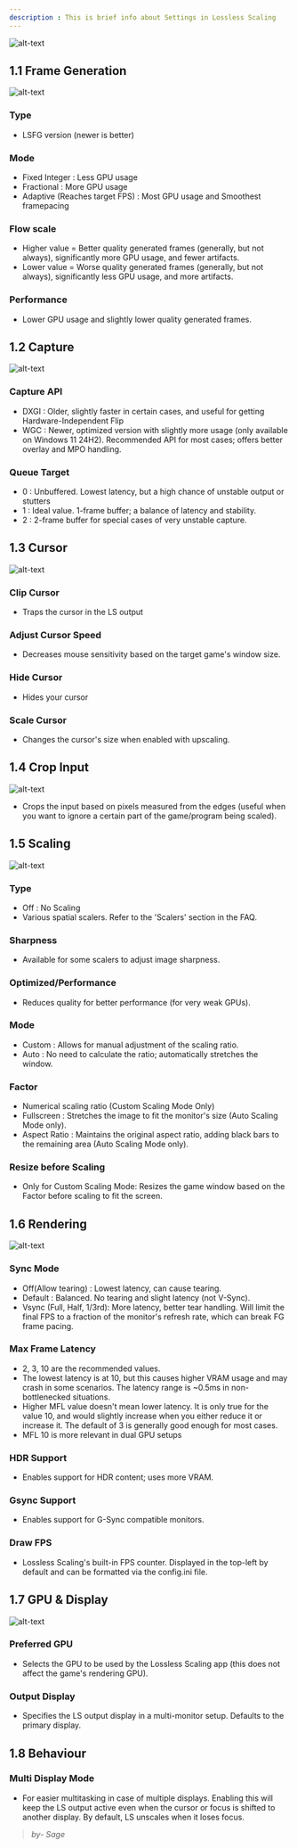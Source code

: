 ```yaml
---
description : This is brief info about Settings in Lossless Scaling
---
```

![alt-text](assets/settings.png)

## 1.1 Frame Generation

![alt-text](assets/fg.png)

### Type
- LSFG version (newer is better)

###	Mode

- Fixed Integer : Less GPU usage
- Fractional : More GPU usage
- Adaptive 	(Reaches target FPS) : Most GPU usage and Smoothest framepacing

###	Flow scale 
- Higher value = Better quality generated frames (generally, but not always), significantly more GPU usage, and fewer artifacts.
- Lower value  = Worse quality generated frames (generally, but not always), significantly less GPU usage, and more artifacts.

###	Performance
- Lower GPU usage and slightly lower quality generated frames.

## 1.2 Capture									

![alt-text](assets/capture.png)

###	Capture API
- DXGI : Older, slightly faster in certain cases, and useful for getting Hardware-Independent Flip
- WGC : Newer, optimized version with slightly more usage (only available on Windows 11 24H2). Recommended API for most cases; offers better overlay and MPO handling.

###	Queue Target
- 0 : Unbuffered. Lowest latency, but a high chance of unstable output or stutters
- 1 : Ideal value. 1-frame buffer; a balance of latency and stability.
- 2 : 2-frame buffer for special cases of very unstable capture.

## 1.3 Cursor

![alt-text](assets/cursor.png)

###	Clip Cursor
- Traps the cursor in the LS output

###	Adjust Cursor Speed
- Decreases mouse sensitivity based on the target game's window size.

###	Hide Cursor
- Hides your cursor

### Scale Cursor
- Changes the cursor's size when enabled with upscaling.

## 1.4 Crop Input 

![alt-text](assets/crop.png)
- Crops the input based on pixels measured from the edges (useful when you want to ignore a certain part of the game/program being scaled).

## 1.5 Scaling

![alt-text](assets/scaling.png)

###	Type
- Off : No Scaling
- Various spatial scalers. Refer to the 'Scalers' section in the FAQ.

###	Sharpness
- Available for some scalers to adjust image sharpness.

###	Optimized/Performance
- Reduces quality for better performance (for very weak GPUs).

###	Mode
- Custom : Allows for manual adjustment of the scaling ratio.
- Auto : No need to calculate the ratio; automatically stretches the window.

###	Factor
- Numerical scaling ratio (Custom Scaling Mode Only)
- Fullscreen :  Stretches the image to fit the monitor's size (Auto Scaling Mode only).
- Aspect Ratio : Maintains the original aspect ratio, adding black bars to the remaining area (Auto Scaling Mode only).

###	Resize before Scaling 
- Only for Custom Scaling Mode: Resizes the game window based on the Factor before scaling to fit the screen.

## 1.6 Rendering							

![alt-text](assets/rendering.png)

###	Sync Mode
- Off(Allow tearing) : Lowest latency, can cause tearing.						
- Default : Balanced. No tearing and slight latency (not V-Sync).					
- Vsync	 (Full, Half, 1/3rd): More latency, better tear handling. Will limit the final FPS to a fraction of the monitor's refresh rate, which can break FG frame pacing.
			
###	Max Frame Latency 
- 2, 3, 10 are the recommended values.			
- The lowest latency is at 10, but this causes higher VRAM usage and may crash in some scenarios. The latency range is ~0.5ms in non-bottlenecked situations.
- Higher MFL value doesn't mean lower latency. It is only true for the value 10, and would slightly increase when you either reduce it or increase it. The default of 3 is generally good enough for most cases. 
- MFL 10 is more relevant in dual GPU setups

###	HDR Support 
- Enables support for HDR content; uses more VRAM.

###	Gsync Support 
- Enables support for G-Sync compatible monitors.

###	Draw FPS 
- Lossless Scaling's built-in FPS counter. Displayed in the top-left by default and can be formatted via the config.ini file.

## 1.7 GPU & Display

![alt-text](assets/gpu.png)

###	Preferred GPU 
- Selects the GPU to be used by the Lossless Scaling app (this does not affect the game's rendering GPU).

###	Output Display 
- Specifies the LS output display in a multi-monitor setup. Defaults to the primary display.

## 1.8 Behaviour

### Multi Display Mode 
- For easier multitasking in case of multiple displays. Enabling this will keep the LS output active even when the cursor or focus is shifted to another display. By default, LS unscales when it loses focus.

> *by- Sage*